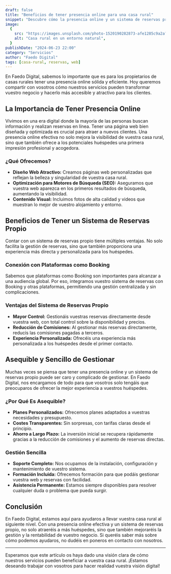 ```yaml
---
draft: false
title: "Beneficios de tener presencia online para una casa rural"
snippet: "Descubre cómo la presencia online y un sistema de reservas propio pueden transformar tu casa rural, haciendo que la gestión sea sencilla y económica."
image:
  {
    src: "https://images.unsplash.com/photo-1520190282873-afe1285c9a2a?q=80&w=450&h=240&auto=format&fit=crop",
    alt: "Casa rural en un entorno natural",
  }
publishDate: "2024-06-23 22:00"
category: "Servicios"
author: "Faedo Digital"
tags: [casa-rural, reservas, web]
---
```


En Faedo Digital, sabemos lo importante que es para los propietarios de casas rurales tener una presencia online sólida y eficiente. Hoy queremos compartir con vosotros cómo nuestros servicios pueden transformar vuestro negocio y hacerlo más accesible y atractivo para los clientes.

## La Importancia de Tener Presencia Online

Vivimos en una era digital donde la mayoría de las personas buscan información y realizan reservas en línea. Tener una página web bien diseñada y optimizada es crucial para atraer a nuevos clientes. Una presencia online efectiva no solo mejora la visibilidad de vuestra casa rural, sino que también ofrece a los potenciales huéspedes una primera impresión profesional y acogedora.

### ¿Qué Ofrecemos?

- **Diseño Web Atractivo:** Creamos páginas web personalizadas que reflejan la belleza y singularidad de vuestra casa rural.
- **Optimización para Motores de Búsqueda (SEO):** Aseguramos que vuestra web aparezca en los primeros resultados de búsqueda, aumentando la visibilidad.
- **Contenido Visual:** Incluimos fotos de alta calidad y videos que muestran lo mejor de vuestro alojamiento y entorno.

## Beneficios de Tener un Sistema de Reservas Propio

Contar con un sistema de reservas propio tiene múltiples ventajas. No solo facilita la gestión de reservas, sino que también proporciona una experiencia más directa y personalizada para los huéspedes.

### Conexión con Plataformas como Booking

Sabemos que plataformas como Booking son importantes para alcanzar a una audiencia global. Por eso, integramos vuestro sistema de reservas con Booking y otras plataformas, permitiendo una gestión centralizada y sin complicaciones.

### Ventajas del Sistema de Reservas Propio

- **Mayor Control:** Gestionáis vuestras reservas directamente desde vuestra web, con total control sobre la disponibilidad y precios.
- **Reducción de Comisiones:** Al gestionar más reservas directamente, reducís las comisiones pagadas a terceros.
- **Experiencia Personalizada:** Ofrecéis una experiencia más personalizada a los huéspedes desde el primer contacto.

## Asequible y Sencillo de Gestionar

Muchas veces se piensa que tener una presencia online y un sistema de reservas propio puede ser caro y complicado de gestionar. En Faedo Digital, nos encargamos de todo para que vosotros solo tengáis que preocuparos de ofrecer la mejor experiencia a vuestros huéspedes.

### ¿Por Qué Es Asequible?

- **Planes Personalizados:** Ofrecemos planes adaptados a vuestras necesidades y presupuesto.
- **Costes Transparentes:** Sin sorpresas, con tarifas claras desde el principio.
- **Ahorro a Largo Plazo:** La inversión inicial se recupera rápidamente gracias a la reducción de comisiones y el aumento de reservas directas.

### Gestión Sencilla

- **Soporte Completo:** Nos ocupamos de la instalación, configuración y mantenimiento de vuestro sistema.
- **Formación Incluida:** Ofrecemos formación para que podáis gestionar vuestra web y reservas con facilidad.
- **Asistencia Permanente:** Estamos siempre disponibles para resolver cualquier duda o problema que pueda surgir.

## Conclusión

En Faedo Digital, estamos aquí para ayudaros a llevar vuestra casa rural al siguiente nivel. Con una presencia online efectiva y un sistema de reservas propio, no solo atraeréis a más huéspedes, sino que también mejoraréis la gestión y la rentabilidad de vuestro negocio. Si queréis saber más sobre cómo podemos ayudaros, no dudéis en poneros en contacto con nosotros.

---

Esperamos que este artículo os haya dado una visión clara de cómo nuestros servicios pueden beneficiar a vuestra casa rural. ¡Estamos deseando trabajar con vosotros para hacer realidad vuestra visión digital!
